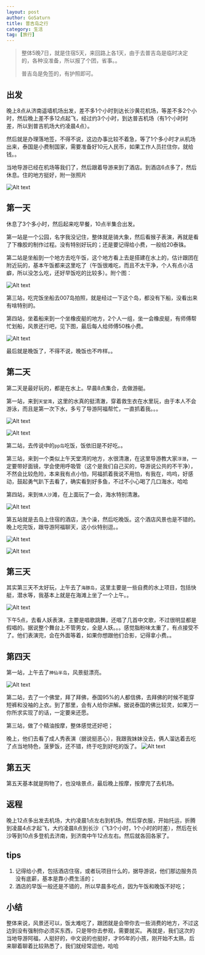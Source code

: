 ```yaml
---
layout: post
author: GoSaturn
title: 普吉岛之行
category: 生活
tag: [旅行]
---
```


>整体5晚7日，就是住宿5天，来回路上各1天，由于去普吉岛是临时决定的，各种没准备，所以报了个团，省事。。
>
>普吉岛是免签的，有护照即可。


## 出发

晚上8点从济南遥墙机场出发，差不多1个小时到达长沙黄花机场，等差不多2个小时，然后晚上差不多12点起飞，经过约3个小时，到达普吉机场（有1个小时时差，所以到普吉机场大约凌晨4点）。

然后就是办理落地签，不得不说，这边办事比较不着急，等了1个多小时才从机场出来，泰国是小费制国家，需要准备好10元人民币，如果工作人员拦住你，就给钱。。

当地导游已经在机场等我们了，然后跟着导游来到了酒店。到酒店6点多了，然后休息。住的地方挺好，附一张照片

![Alt text](/public/img/phuket_hotel1.JPG)


## 第一天

休息了3个多小时，然后起来吃早餐，10点半集合出发。

第一站是一个公园，名字我没记住，整体就是骑大象，然后看猴子表演，再就是看了下橡胶的制作过程。没有特别好玩的；还是要记得给小费，一般给20泰铢。

第二站是坐船到一个地方去吃午饭，这个地方看上去是搭建在水上的，估计跟团在附近玩的，基本午饭都来这里吃了（午饭很难吃，而且不太干净，个人有点小洁癖，所以没怎么吃，还好早饭吃的比较多）。附个图：

![Alt text](/public/img/phuket_lanch1.JPG)

第三站，吃完饭坐船去007岛拍照，就是经过一下这个岛，都没有下船，没看出来有啥特别的。

第四站，坐着船来到一个坐橡皮艇的地方，2个人一组，坐一会橡皮艇，有师傅帮忙划船，风景还行吧，见下图，最后每人给师傅50株小费。

![Alt text](/public/img/phuket_Inflatables1.JPG)

最后就是晚饭了，不得不说，晚饭也不咋样。。

## 第二天

第二天是最好玩的，都是在水上。早晨8点集合，去做游艇。 

第一站，来到`天堂湾`，这里的水真的挺清澈，穿着救生衣在水里玩，由于本人不会游泳，而且是第一次下水，多亏了导游阿福帮忙，一直抓着我。。。

![Alt text](/public/img/phuket_ocean1.JPG)

![Alt text](/public/img/phuket_ocean2.JPG)

第二站，去传说中的`pp岛`吃饭，饭依旧是不好吃。。

第三站，来到一个类似上午天堂湾的地方，水很清澈，在这里导游教大家`浮潜`，一定要带好面镜，学会使用呼吸管（这个是我们自己买的，导游说公共的不干净），不然会比较危险，本来我有点小怕，阿福抓着我说不用怕，有我在，呜呜，好感动，鼓起勇气趴下去看了，确实看到好多鱼，不过不小心喝了几口海水，哈哈

第四站，来到`情人沙`滩，在上面玩了一会，海水特别清澈。

![Alt text](/public/img/phuket_beach.JPG)

第五站就是去岛上住宿的酒店，洗个澡，然后吃晚饭。这个酒店风景也是不错的。晚上吃完饭，跟导游阿福聊天，这小伙特别逗。。

![Alt text](/public/img/phuket_hotel_2.JPG)

![Alt text](/public/img/phuket_sunset.JPG)

## 第三天

其实第三天不太好玩，上午去了`海豚岛`，这里主要是一些自费的水上项目，包括快艇，潜水等，我基本上就是在海滩上坐了一个上午。。

![Alt text](/public/img/phuket_day3.JPG)

下午5点，去看人妖表演，主要是唱歌跳舞，还唱了几首中文歌，不过很明显都是假唱的。据说整个舞台上不管男女，全是人妖。。。感觉脂粉味太重了，有点接受不了。他们表演完，会在外面等着，如果你想跟他们合影，记得拿小费。。

## 第四天

第一站，上午去了`神仙半岛`，风景挺漂亮。

![Alt text](/public/img/phuket_island1.JPG)

第二站，去了一个佛堂，拜了拜佛，泰国95%的人都信佛，去拜佛的时候不能穿短裤和没袖的上衣。到了那里，会有人给你讲解。据说泰国的佛比较灵，如果万一你所求实现了的话，一定要来还愿。

第三站，做了个精油按摩，整体感觉还好吧；

晚上，他们去看了成人秀表演（据说挺恶心），我跟我妹妹没去，俩人溜达着去吃了点当地特色，菠萝饭，还不错，终于吃到好吃的饭了。
![Alt text](/public/img/phuket_food.JPG)

## 第五天

第五天基本就是购物了，也没啥景点，最后晚上按摩，按摩完了去机场。

## 返程

晚上12点多出发去机场，大约凌晨1点左右到机场，然后穿衣服，开始托运，折腾到凌晨4点才起飞，大约凌晨8点到长沙（飞3个小时，1个小时的时差），然后在长沙等到10点多登机去济南，到济南中午12点左右。然后就各回各家了。

## tips

1. 记得给小费，包括酒店住宿，或者玩项目什么的，据导游说，他们那边服务员没有底薪，基本是靠小费生活的；
2. 酒店的早饭一般还是不错的，所以早晨多吃点，因为午饭和晚饭不好吃；

## 小结

整体来说，风景还可以，饭太难吃了，跟团就是会带你去一些消费的地方，不过这边到没有强制你必须买东西，只是带你去参观，需要就买。
再就是，我们这次的当地导游阿福，人挺好的，中文说的也挺好，才95年的小孩，刚开始不太熟，后来聊着聊着比较熟悉了，我们就经常逗他，哈哈








